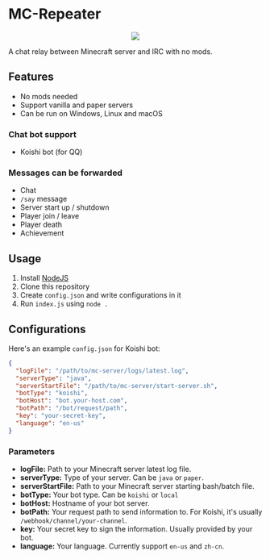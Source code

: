 # MC-Repeater

<p align="center"><img src="https://user-images.githubusercontent.com/20534082/69478424-119c6200-0e2d-11ea-979b-cafd2d1daf49.png"/></p>

A chat relay between Minecraft server and IRC with no mods.

## Features

+ No mods needed
+ Support vanilla and paper servers
+ Can be run on Windows, Linux and macOS

### Chat bot support

+ Koishi bot (for QQ)

### Messages can be forwarded

+ Chat
+ `/say` message
+ Server start up / shutdown
+ Player join / leave
+ Player death
+ Achievement

## Usage

1. Install [NodeJS](https://nodejs.org/)
2. Clone this repository
3. Create `config.json` and write configurations in it
4. Run `index.js` using `node .`

## Configurations

Here's an example `config.json` for Koishi bot:

```json
{
  "logFile": "/path/to/mc-server/logs/latest.log",
  "serverType": "java",
  "serverStartFile": "/path/to/mc-server/start-server.sh",
  "botType": "koishi",
  "botHost": "bot.your-host.com",
  "botPath": "/bot/request/path",
  "key": "your-secret-key",
  "language": "en-us"
}
```

### Parameters

+ **logFile:** Path to your Minecraft server latest log file.
+ **serverType:** Type of your server. Can be `java` or `paper`.
+ **serverStartFile:** Path to your Minecraft server starting bash/batch file.
+ **botType:** Your bot type. Can be `koishi` or `local`
+ **botHost:** Hostname of your bot server.
+ **botPath:** Your request path to send information to. For Koishi, it's usually `/webhook/channel/your-channel`.
+ **key:** Your secret key to sign the information. Usually provided by your bot.
+ **language:** Your language. Currently support `en-us` and `zh-cn`.